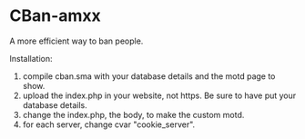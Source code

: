 # CBan-amxx

A more efficient way to ban people.


Installation:
1. compile cban.sma with your database details and the motd page to show. 
2. upload the index.php in your website, not https. Be sure to have put your database details. 
3. change the index.php, the body, to make the custom motd.
4. for each server, change cvar "cookie_server". 
